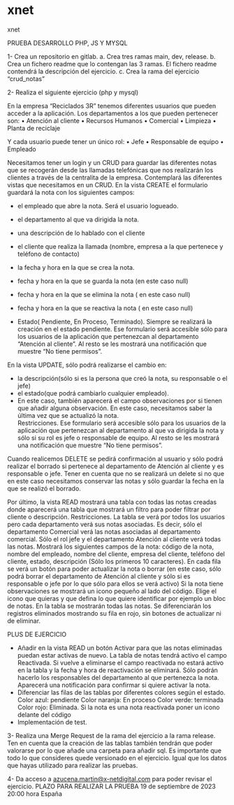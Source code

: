 # xnet
xnet

PRUEBA DESARROLLO PHP, JS Y MYSQL

1-	Crea un repositorio en gitlab. 
a.	Crea tres ramas main, dev, release. 
b.	Crea un fichero readme que lo contengan las 3 ramas. El fichero readme contendrá la descripción del ejercicio. 
c.	Crea la rama del ejercicio “crud_notas”

2-	Realiza el siguiente ejercicio (php y mysql)

En la empresa “Reciclados 3R” tenemos diferentes usuarios que pueden acceder a la aplicación. Los departamentos a los que pueden pertenecer son: 
•	Atención al cliente
•	Recursos Humanos
•	Comercial
•	Limpieza
•	Planta de reciclaje

Y cada usuario puede tener un único rol: 
•	Jefe 
•	Responsable de equipo
•	Empleado

Necesitamos tener un login y un CRUD para guardar las diferentes notas que se recogerán desde las llamadas telefónicas que nos realizarán los clientes a través de la centralita de la empresa. Contemplará las diferentes vistas que necesitamos en un CRUD. 
En la vista CREATE el formulario guardará la nota con los siguientes campos: 
- el empleado que abre la nota. Será el usuario logueado.
- el departamento al que va dirigida la nota.
- una descripción de lo hablado con el cliente
- el cliente que realiza la llamada (nombre, empresa a la que pertenece y teléfono de contacto)
- la fecha y hora en la que se crea la nota.
- fecha y hora en la que se guarda la nota (en este caso null)
- fecha y hora en la que se elimina la nota ( en este caso null)
- fecha y hora en la que se reactiva la nota ( en este caso null)

- Estado( Pendiente, En Proceso, Terminado). Siempre se realizará la creación en el estado pendiente. 
Ese formulario será accesible sólo para los usuarios de la aplicación que pertenezcan al departamento “Atención al cliente”. Al resto se les mostrará una notificación que muestre “No tiene permisos”.

En la vista UPDATE, sólo podrá realizarse el cambio en: 
- la descripción(sólo si es la persona que creó la nota, su responsable o el jefe) 
- el estado(que podrá cambiarlo cualquier empleado). 
- En este caso, también aparecerá el campo observaciones por si tienen que añadir alguna observación. En este caso, necesitamos saber la última vez que se actualizó la nota.  
Restricciones. 
Ese formulario será accesible sólo para los usuarios de la aplicación que pertenezcan al departamento al que va dirigida la nota y sólo si su rol es jefe o responsable de equipo. Al resto se les mostrará una notificación que muestre “No tiene permisos”.

Cuando realicemos DELETE se pedirá confirmación al usuario y sólo podrá realizar el borrado si pertenece al departamento de Atención al cliente y es responsable o jefe. 
Tener en cuenta que no se realizará un delete si no que en este caso necesitamos conservar las notas y sólo guardar la fecha en la que se realizó el borrado.

Por último, la vista READ mostrará una tabla con todas las notas creadas donde aparecerá una tabla que mostrará un filtro para poder filtrar por cliente o descripción. Restricciones. 
La tabla se verá por todos los usuarios pero cada departamento verá sus notas asociadas. Es decir, sólo el departamento Comercial verá las notas asociadas al departamento comercial. Sólo el rol jefe y el departamento Atención al cliente verá todas las notas.
Mostrará los siguientes campos de la nota: código de la nota, nombre del empleado, nombre del cliente, empresa del cliente, teléfono del cliente, estado, descripción (Sólo los primeros 10 caracteres). En cada fila se verá un botón para poder actualizar la nota o borrar (en este caso,  sólo podrá borrar el departamento de Atención al cliente y sólo si es responsable o jefe por lo que sólo para ellos se verá activo) 
Si la nota tiene observaciones se mostrará un icono pequeño al lado del código. Elige el icono que quieras y que defina lo que quiere identificar por ejemplo un bloc de notas.
En la tabla se mostrarán todas las notas. Se diferenciarán los registros eliminados mostrando su fila en rojo, sin botones de actualizar ni de eliminar.


PLUS DE EJERCICIO 
-	Añadir en la vista READ un botón Activar para que las notas eliminadas puedan estar activas de nuevo. La tabla de notas tendrá activo el campo Reactivada. Si vuelve a eliminarse el campo reactivada no estará activo en la tabla y la fecha y hora de reactivación se eliminará. Sólo podrán hacerlo los responsables del departamento al que pertenezca la nota. Aparecerá una notificación para confirmar si quiere activar la nota. 
-	Diferenciar las filas de las tablas por diferentes colores según el estado. 
Color azul: pendiente
Color naranja: En proceso
Color verde: terminada
Color rojo: Eliminada. 
Si la nota es una nota reactivada poner un icono delante del código
-	Implementación de test.


3-	Realiza una Merge Request de la rama del ejercicio a la rama release. 
Ten en cuenta que la creación de las tablas también tendrán que poder valorarse por lo que añade una carpeta para añadir sql. Es importante que todo lo que consideres quede versionado en el ejercicio. Igual que los datos que hayas utilizado para realizar las pruebas. 

4-	Da acceso a azucena.martin@x-netdigital.com para poder revisar el ejercicio. 
PLAZO PARA REALIZAR LA PRUEBA
19 de septiembre de 2023 20:00 hora España


